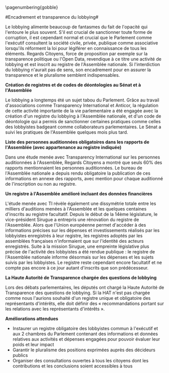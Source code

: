 \pagenumbering{gobble}

#Encadrement et transparence du lobbying#

Le lobbying alimente beaucoup de fantasmes du fait de l'opacité qui l'entoure le plus souvent. S'il est crucial de sanctionner toute forme de corruption, il est cependant normal et crucial que le Parlement comme l'exécutif consultent la société civile, privée, publique comme associative lorsqu'ils réforment la loi pour légiférer en connaissance de tous les éléments. Regards Citoyens, force de proposition par exemple sur la transparence politique ou l'Open Data, revendique à ce titre une activité de lobbying et est inscrit au registre de l'Assemblée nationale. Si l'interdiction du lobbying n'aurait pas de sens, son encadrement pour en assurer la transparence et le pluralisme semblent indispensables.

**Création de registres et de codes de déontologies au Sénat et à l'Assemblée**

Le lobbying a longtemps été un sujet tabou du Parlement. Grâce au travail d'associations comme Transparency International et Anticor, la régulation de cette activité importante de la vie parlementaire a été engagée avec la création d'un registre du lobbying à l'Assemblée nationale, et d'un code de déontologie qui a permis de sanctionner certaines pratiques comme celles des lobbyistes badgeant comme collaborateurs parlementaires. Le Sénat a suivi les pratiques de l'Assemblée quelques mois plus tard. 

**Liste des personnes auditionnées obligatoires dans les rapports de l'Assemblée (avec appartenance au registre indiquée)**


Dans une étude menée avec Transparency International sur les personnes auditionnées à l'Assemblée, Regards Citoyens a montré que seuls 60% des rapports mentionnaient les personnes auditionnées. Le bureau de l'Assemblée nationale a depuis rendu obligatoire la publication de ces informations en annexe des rapports, avec mention pour chaque auditionné de l'inscription ou non au registre.

**Un registre à l'Assemblée amélioré incluant des données financières**

L'étude menée avec TI révèle également une dissymétrie totale entre les milliers d'auditions menées à l'Assemblée et les quelques centaines d'inscrits au registre facultatif. Depuis le début de la 14ème législature, le vice-président Sirugue a entrepris une rénovation du registre de l'Assemblée. Alors que l'Union européenne permet d'accéder à des informations précises sur les dépenses et investissements réalisés par les lobbyistes enregistrés à leur registre, les registres adoptés par les assemblées françaises n'informaient que sur l'identité des acteurs enregistrés. Suite à la mission Sirugue, une empreinte législative plus précise de l'activité des lobbyistes a été rendue publique : le registre de l'Assemblée nationale informe désormais sur les dépenses et les sujets suivis par les lobbyistes. Le registre reste cependant encore  facultatif et  ne compte pas encore à ce jour autant d'inscrits que son  prédécesseur.

**La Haute Autorité de Transparence chargée des questions de lobbying**

Lors des débats parlementaires, les députés ont chargé la Haute Autorité de Transparence des questions de lobbying. Si la HAT n'est pas chargée comme nous l'aurions souhaité d'un registre unique et obligatoire des représentants d'intérêts, elle doit définir des « recommandations portant sur les relations avec les représentants d'intérêts ».

**Améliorations attendues**

- Instaurer un registre obligatoire des lobbyistes commun à l'exécutif et aux 2 chambres du Parlement contenant des informations et données relatives aux activités et dépenses engagées pour pouvoir évaluer leur poids et leur impact
- Garantir le pluralisme des positions exprimées auprès des décideurs publics
- Organiser des consultations ouvertes à tous les citoyens dont les contributions et les conclusions soient accessibles à tous

